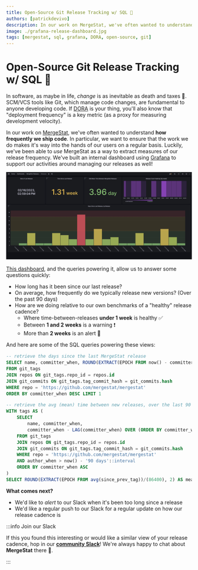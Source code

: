 ```yaml
---
title: Open-Source Git Release Tracking w/ SQL 🚀
authors: [patrickdevivo]
description: In our work on MergeStat, we've often wanted to understand how frequently we ship code, for a variety of reasons. Luckily, we've been able to *use* MergeStat as a way to extract measures of our release frequency.
image: ./grafana-release-dashboard.jpg
tags: [mergestat, sql, grafana, DORA, open-source, git]
---
```


# Open-Source Git Release Tracking w/ SQL 🚀

In software, as maybe in life, *change* is as inevitable as death and taxes 🙂.
SCM/VCS tools like Git, which manage code changes, are fundamental to anyone developing code.
If [DORA](https://docs.gitlab.com/ee/user/analytics/dora_metrics.html) is your thing, you'll also know that "deployment frequency" is a key metric (as a proxy for measuring development velocity).

In our work on [MergeStat](https://github.com/mergestat/mergestat), we've often wanted to understand **how frequently we ship code**.
In particular, we want to ensure that the work we do makes it's way into the hands of our users on a regular basis.
Luckily, we've been able to *use* MergeStat as a way to extract measures of our release frequency.
We've built an internal dashboard using [Grafana](https://grafana.com/) to support our activities around managing our releases as well!

[![Screenshot of Grafana dashboard tracking our release frequency](grafana-release-dashboard.jpg)](grafana-release-dashboard.jpg)

[This dashboard](https://gist.github.com/patrickdevivo/8bbe1d8956853329bbc5c7175ede8950), and the queries powering it, allow us to answer some questions quickly:

- How long has it been since our last release?
- On average, how frequently do we typically release new versions? (Over the past 90 days)
- How are we doing relative to our own benchmarks of a "healthy" release cadence?
  - Where time-between-releases **under 1 week** is healthy ✅
  - Between **1 and 2 weeks** is a warning ❗
  - More than **2 weeks** is an alert 🚨

And here are some of the SQL queries powering these views:

```sql
-- retrieve the days since the last MergeStat release
SELECT name, committer_when, ROUND(EXTRACT(EPOCH FROM now() - committer_when)/(86400), 2) AS days_since_last_release
FROM git_tags
JOIN repos ON git_tags.repo_id = repos.id
JOIN git_commits ON git_tags.tag_commit_hash = git_commits.hash
WHERE repo = 'https://github.com/mergestat/mergestat'
ORDER BY committer_when DESC LIMIT 1
```

```sql
-- retrieve the avg (mean) time between new releases, over the last 90 days
WITH tags AS (
    SELECT
        name, committer_when,
        committer_when - LAG(committer_when) OVER (ORDER BY committer_when) AS since_prev_tag
    FROM git_tags
    JOIN repos ON git_tags.repo_id = repos.id
    JOIN git_commits ON git_tags.tag_commit_hash = git_commits.hash
    WHERE repo = 'https://github.com/mergestat/mergestat'
    AND author_when > now() - '90 days'::interval
    ORDER BY committer_when ASC
)
SELECT ROUND(EXTRACT(EPOCH FROM avg(since_prev_tag))/(86400), 2) AS mean_time_between_releases FROM tags
```

**What comes next?**

- We'd like to *alert* to our Slack when it's been too long since a release
- We'd like a regular push to our Slack for a regular update on how our release cadence is

:::info Join our Slack

If this you found this interesting or would like a similar view of your release cadence, hop in our [**community Slack**](https://join.slack.com/t/mergestatcommunity/shared_invite/zt-xvvtvcz9-w3JJVIdhLgEWrVrKKNXOYg)! We're always happy to chat about **MergeStat** there 🎉.

:::
